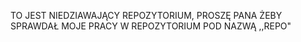 TO JEST NIEDZIAWAJĄCY REPOZYTORIUM, PROSZĘ PANA ŻEBY SPRAWDAŁ MOJE PRACY W REPOZYTORIUM POD NAZWĄ ,,REPO"
